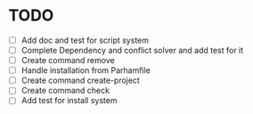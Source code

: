 # TODO

- [ ] Add doc and test for script system
- [ ] Complete Dependency and conflict solver and add test for it
- [ ] Create command remove
- [ ] Handle installation from Parhamfile
- [ ] Create command create-project
- [ ] Create command check
- [ ] Add test for install system

